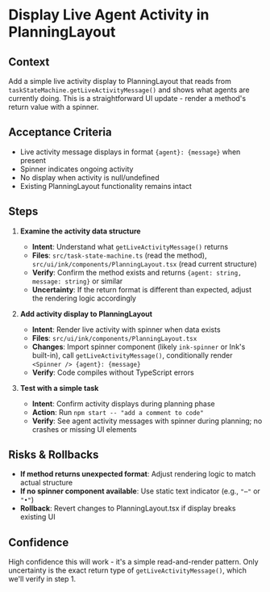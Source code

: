 # Display Live Agent Activity in PlanningLayout

## Context
Add a simple live activity display to PlanningLayout that reads from `taskStateMachine.getLiveActivityMessage()` and shows what agents are currently doing. This is a straightforward UI update - render a method's return value with a spinner.

## Acceptance Criteria
- Live activity message displays in format `{agent}: {message}` when present
- Spinner indicates ongoing activity
- No display when activity is null/undefined
- Existing PlanningLayout functionality remains intact

## Steps

1. **Examine the activity data structure**
   - **Intent**: Understand what `getLiveActivityMessage()` returns
   - **Files**: `src/task-state-machine.ts` (read the method), `src/ui/ink/components/PlanningLayout.tsx` (read current structure)
   - **Verify**: Confirm the method exists and returns `{agent: string, message: string}` or similar
   - **Uncertainty**: If the return format is different than expected, adjust the rendering logic accordingly

2. **Add activity display to PlanningLayout**
   - **Intent**: Render live activity with spinner when data exists
   - **Files**: `src/ui/ink/components/PlanningLayout.tsx`
   - **Changes**: Import spinner component (likely `ink-spinner` or Ink's built-in), call `getLiveActivityMessage()`, conditionally render `<Spinner /> {agent}: {message}`
   - **Verify**: Code compiles without TypeScript errors

3. **Test with a simple task**
   - **Intent**: Confirm activity displays during planning phase
   - **Action**: Run `npm start -- "add a comment to code"`
   - **Verify**: See agent activity messages with spinner during planning; no crashes or missing UI elements

## Risks & Rollbacks
- **If method returns unexpected format**: Adjust rendering logic to match actual structure
- **If no spinner component available**: Use static text indicator (e.g., `"⋯"` or `"•"`)
- **Rollback**: Revert changes to PlanningLayout.tsx if display breaks existing UI

## Confidence
High confidence this will work - it's a simple read-and-render pattern. Only uncertainty is the exact return type of `getLiveActivityMessage()`, which we'll verify in step 1.
